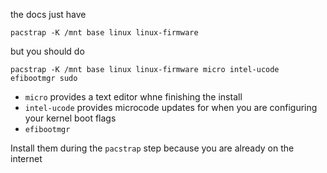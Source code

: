 the docs just have

`pacstrap -K /mnt base linux linux-firmware`

but you should do

`pacstrap -K /mnt base linux linux-firmware micro intel-ucode efibootmgr sudo`

* `micro` provides a text editor whne finishing the install
* `intel-ucode` provides microcode updates for when you are configuring your kernel boot flags
* `efibootmgr`

Install them during the `pacstrap` step because you are already on the internet

